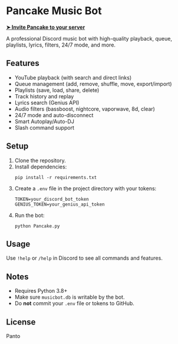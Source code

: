 # Pancake Music Bot

[**➤ Invite Pancake to your server**](https://discord.com/oauth2/authorize?client_id=1379577348927782963)

A professional Discord music bot with high-quality playback, queue, playlists, lyrics, filters, 24/7 mode, and more.

## Features
- YouTube playback (with search and direct links)
- Queue management (add, remove, shuffle, move, export/import)
- Playlists (save, load, share, delete)
- Track history and replay
- Lyrics search (Genius API)
- Audio filters (bassboost, nightcore, vaporwave, 8d, clear)
- 24/7 mode and auto-disconnect
- Smart Autoplay/Auto-DJ
- Slash command support

## Setup
1. Clone the repository.
2. Install dependencies:
   ```
   pip install -r requirements.txt
   ```
3. Create a `.env` file in the project directory with your tokens:
   ```
   TOKEN=your_discord_bot_token
   GENIUS_TOKEN=your_genius_api_token
   ```
4. Run the bot:
   ```
   python Pancake.py
   ```

## Usage
Use `!help` or `/help` in Discord to see all commands and features.

## Notes
- Requires Python 3.8+
- Make sure `musicbot.db` is writable by the bot.
- Do **not** commit your `.env` file or tokens to GitHub.

## License
Panto

